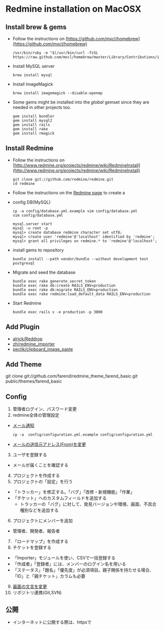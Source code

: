 # Redmine installation on MacOSX

## Install brew & gems

- Follow the instructions on [https://github.com/mxcl/homebrew](https://github.com/mxcl/homebrew)

  ~~~
  /usr/bin/ruby -e "$(/usr/bin/curl -fsSL https://raw.github.com/mxcl/homebrew/master/Library/Contributions/install_homebrew.rb)"
  ~~~

- Install MySQL server

  ~~~
  brew install mysql
  ~~~

- Install ImageMagick

  ~~~
  brew install imagemagick --disable-openmp
  ~~~

- Some gems might be installed into the *global* gemset since they are needed in other projects too.

  ~~~
  gem install bundler
  gem install mysql2
  gem install rails
  gem install rake
  gem install rmagick
  ~~~

## Install Redmine

- Follow the instructions on [http://www.redmine.org/projects/redmine/wiki/RedmineInstall](http://www.redmine.org/projects/redmine/wiki/RedmineInstall)

  ~~~
  git clone git://github.com/redmine/redmine.git
  cd redmine
  ~~~

- Follow the instructions on the [Redmine page](http://www.redmine.org/projects/redmine/wiki/RedmineInstall) to create a
- config DB(MySQL)

  ~~~
  cp -a config/database.yml.example vim config/database.yml
  vim config/database.yml
  ~~~
  ~~~
  mysql.server start
  mysql -u root -p
  mysql> create database redmine character set utf8;
  mysql> create user 'redmine'@'localhost' identified by 'redmine';
  mysql> grant all privileges on redmine.* to 'redmine'@'localhost';
  ~~~

- install gems to repository

  ~~~
  bundle install --path vendor/bundle --without development test postgresql
  ~~~

- Migrate and seed the database

  ~~~
  bundle exec rake generate_secret_token
  bundle exec rake db:create RAILS_ENV=production
  bundle exec rake db:migrate RAILS_ENV=production
  bundle exec rake redmine:load_default_data RAILS_ENV=production
  ~~~

- Start Redmine

  ~~~
  bundle exec rails s -e production -p 3000
  ~~~

## Add Plugin

- [alrick/Reddrop](https://github.com/alrick/Reddrop)
- [zh/redmine_importer](https://github.com/zh/redmine_importer)
- [peclik/clipboard_image_paste](https://github.com/peclik/clipboard_image_paste)

## Add Theme

git clone git://github.com/farend/redmine_theme_farend_basic.git public/themes/farend_basic

## Config

1. 管理者ログイン、パスワード変更
2. redmine全体の管理設定
  - [メール通知](http://redmine.jp/faq/general/mail_notification/)

    ~~~
    cp -a  config/configuration.yml.example config/configuration.yml
    ~~~

  - [メールの送信元アドレス(From)を変更](http://redmine.jp/faq/general/mail-from/)
3. ユーザを登録する
  - メールが届くことを確認する
4. プロジェクトを作成する
5. プロジェクトの「設定」を行う
  - 「トラッカー」を修正する。「バグ」「改修・新規機能」「作業」
  - 「チケット」へのカスタムフィールドを追加する
      - トラッカーの「バグ」に対して、発見バージョンや環境、画面、不具合種別などを追加する
6. プロジェクトにメンバーを追加
  - 管理者、開発者、報告者
7. 「ロードマップ」を作成する
8. チケットを登録する
  - 「Importer」モジュールを使い、CSVで一括登録する
  - 「作成者」「登録者」には、メンバーのログイン名を用いる
  - 「ステータス」「題名」「優先度」が必須項目。親子関係を持たせる場合、「ID」と「親チケット」カラムも必要
9. [画面の文言を変更](http://redmine.jp/faq/general/modify-messages/)
10. リポジトリ連携(Git,SVN)

## 公開

- インターネットに公開する際は、httpsで


